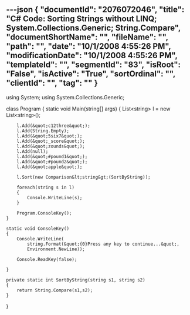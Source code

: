---json
{
  "documentId": "2076072046",
  "title": "C# Code: Sorting Strings without LINQ; System.Collections.Generic; String.Compare",
  "documentShortName": "",
  "fileName": "",
  "path": "",
  "date": "10/1/2008 4:55:26 PM",
  "modificationDate": "10/1/2008 4:55:26 PM",
  "templateId": "",
  "segmentId": "83",
  "isRoot": "False",
  "isActive": "True",
  "sortOrdinal": "",
  "clientId": "",
  "tag": ""
}
---

using System;
using System.Collections.Generic;

class Program
{
    static void Main(string[] args)
    {
        List&lt;string&gt; l = new List&lt;string&gt;();

        l.Add(&quot;c12three&quot;);
        l.Add(String.Empty);
        l.Add(&quot;5six7&quot;);
        l.Add(&quot;_score&quot;);
        l.Add(&quot;zounds&quot;);
        l.Add(null);
        l.Add(&quot;#pound1&quot;);
        l.Add(&quot;#pound2&quot;);
        l.Add(&quot;apple&quot;);

        l.Sort(new Comparison&lt;string&gt;(SortByString));

        foreach(string s in l)
        {
            Console.WriteLine(s);
        }

        Program.ConsoleKey();
    }

    static void ConsoleKey()
    {
        Console.WriteLine(
            string.Format(&quot;{0}Press any key to continue...&quot;,
            Environment.NewLine));

        Console.ReadKey(false);

    }

    private static int SortByString(string s1, string s2)
    {
        return String.Compare(s1,s2);
    }  
}

